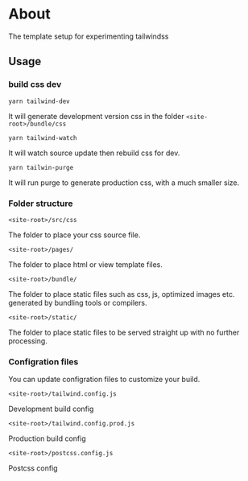 # About

The template setup for experimenting tailwindss

## Usage

### build css dev

`yarn tailwind-dev`

It will generate development version css in the folder `<site-root>/bundle/css`

`yarn tailwind-watch`

It will watch source update then rebuild css for dev.

`yarn tailwin-purge`

It will run purge to generate production css, with a much smaller size.

### Folder structure

`<site-root>/src/css`

The folder to place your css source file.

`<site-root>/pages/`

The folder to place html or view template files.

`<site-root>/bundle/`

The folder to place static files such as css, js, optimized images etc. generated by bundling tools or compilers.

`<site-root>/static/`

The folder to place static files to be served straight up with no further processing.

### Configration files

You can update configration files to customize your build.

`<site-root>/tailwind.config.js`

Development build config

`<site-root>/tailwind.config.prod.js`

Production build config

`<site-root>/postcss.config.js`

Postcss config


